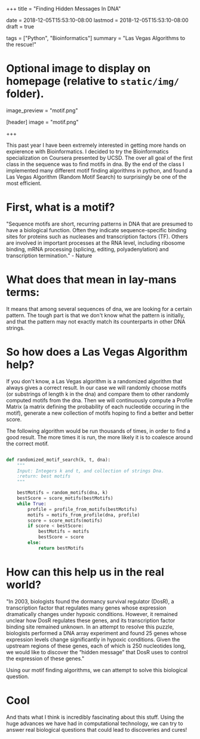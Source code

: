 +++
title = "Finding Hidden Messages In DNA"

date = 2018-12-05T15:53:10-08:00
lastmod = 2018-12-05T15:53:10-08:00
draft = true

tags = ["Python", "Bioinformatics"]
summary = "Las Vegas Algorithms to the rescue!"

# Optional image to display on homepage (relative to `static/img/` folder).
image_preview = "motif.png"

[header]
image = "motif.png"

+++

This past year I have been extremely interested in getting more hands on expierence with Bioinformatics.
I decided to try the Bioinformatics specialization on Coursera presented by UCSD.
The over all goal of the first class in the sequence was to find motifs in dna.
By the end of the class I implemented many different motif finding algorithms in python,
and found a Las Vegas Algorithm (Random Motif Search) to surprisingly be one of the most efficient.

# First, what is a motif?
"Sequence motifs are short, recurring patterns in DNA that are presumed to have a biological function. 
Often they indicate sequence-specific binding sites for proteins such as nucleases 
and transcription factors (TF). Others are involved in important processes at the 
RNA level, including ribosome binding, mRNA processing (splicing, editing, 
polyadenylation) and transcription termination." - Nature

# What does that mean in lay-mans terms:
It means that among several sequences of dna, we are looking for a certain pattern.
The tough part is that we don't know what the pattern is initially, 
and that the pattern may not exactly match its counterparts in other DNA strings.

# So how does a Las Vegas Algorithm help?
If you don't know, a Las Vegas algorithm is a randomized algorithm that always gives a correct result.
In our case we will randomly choose motifs (or substrings of length k in the dna) and compare them to other randomly computed motifs from the dna.
Then we will continuously compute a Profile Matrix (a matrix defining the probability of each nucleotide occuring in the motif), generate a new collection of motifs hoping to find a better and better score.

The following algorithm would be run thousands of times, in order to find a good result. The more times it is run, the more likely it is to coalesce around the correct motif.

```python

def randomized_motif_search(k, t, dna):
    """
    Input: Integers k and t, and collection of strings Dna.
    :return: best motifs
    """

    bestMotifs = random_motifs(dna, k)
    bestScore = score_motifs(bestMotifs)
    while True:
        profile = profile_from_motifs(bestMotifs)
        motifs = motifs_from_profile(dna, profile)
        score = score_motifs(motifs)
        if score < bestScore:
            bestMotifs = motifs
            bestScore = score
        else:
            return bestMotifs
```

# How can this help us in the real world?
"In 2003, biologists found the dormancy survival regulator (DosR), a transcription factor that regulates many genes whose expression dramatically changes under hypoxic conditions. However, it remained unclear how DosR regulates these genes, and its transcription factor binding site remained unknown. In an attempt to resolve this puzzle, biologists performed a DNA array experiment and found 25 genes whose expression levels change significantly in hypoxic conditions. Given the upstream regions of these genes, each of which is 250 nucleotides long, we would like to discover the “hidden message” that DosR uses to control the expression of these genes."

Using our motif finding algorithms, we can attempt to solve this biological question.

# Cool

And thats what I think is incredibly fascinating about this stuff. Using the huge advances we have had in computational technology, we can try to answer real biological questions that could lead to discoveries and cures!




